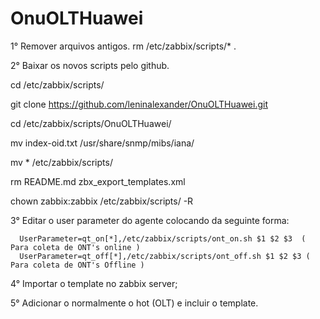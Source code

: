 # OnuOLTHuawei

1° Remover arquivos antigos. 
   rm /etc/zabbix/scripts/* .

2° Baixar os novos scripts pelo github.
  
  cd /etc/zabbix/scripts/
  
  git clone https://github.com/leninalexander/OnuOLTHuawei.git
  
  cd /etc/zabbix/scripts/OnuOLTHuawei/
  
  mv index-oid.txt /usr/share/snmp/mibs/iana/
  
  mv * /etc/zabbix/scripts/
  
  rm README.md  zbx_export_templates.xml 
  
  chown zabbix:zabbix /etc/zabbix/scripts/ -R

3° Editar o user parameter do agente colocando da seguinte forma: 

      UserParameter=qt_on[*],/etc/zabbix/scripts/ont_on.sh $1 $2 $3  ( Para coleta de ONT's online )
      UserParameter=qt_off[*],/etc/zabbix/scripts/ont_off.sh $1 $2 $3 ( Para coleta de ONT's Offline )

4° Importar o template no zabbix server;
 
5° Adicionar o normalmente o hot (OLT) e incluir o template.

  
